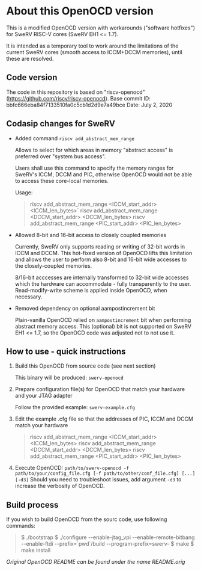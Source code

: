 # About this OpenOCD version

This is a modified OpenOCD version with workarounds 
("software hotfixes") for SweRV RISC-V cores (SweRV EH1 <= 1.7).

It is intended as a temporary tool to work around the limitations
of the current SweRV cores (smooth access to ICCM+DCCM memories),
until these are resolved.

## Code version

The code in this repository is based on "riscv-openocd" (https://github.com/riscv/riscv-openocd).
Base commit ID: bbfc666eba84f7133510fa0c5cb1d2d9e7a49bce 
Date: July 2, 2020

## Codasip changes for SweRV

- Added command `riscv add_abstract_mem_range`

  Allows to select for which areas in memory "abstract access" is preferred
over "system bus access".

  Users shall use this command to specify the memory ranges for SweRV's
ICCM, DCCM and PIC, otherwise OpenOCD would not be able to access these
core-local memories.

  Usage:

  >riscv add_abstract_mem_range <ICCM_start_addr> <ICCM_len_bytes>`
riscv add_abstract_mem_range <DCCM_start_addr> <DCCM_len_bytes>
riscv add_abstract_mem_range <PIC_start_addr> <PIC_len_bytes>

- Allowed 8-bit and 16-bit access to closely coupled memories

  Currently, SweRV only supports reading or writing of 32-bit words in ICCM and DCCM.
This hot-fixed version of OpenOCD lifts this limitation and allows the user to perform also
8-bit and 16-bit wide accesses to the closely-coupled memories.

  8/16-bit acccesses are internally transformed to 32-bit wide accesses which the hardware can
accommodate - fully transparently to the user. Read-modify-write scheme is applied inside OpenOCD,
when necessary.

- Removed dependency on optional aampostincrement bit

  Plain-vanilla OpenOCD relied on `aampostincrement` bit when performing abstract memory access.
This (optional) bit is not supported on SweRV EH1 <= 1.7, so the OpenOCD code was adjusted not to 
not use it.

## How to use - quick instructions

1. Build this OpenOCD from source code (see next section)

   This binary will be produced: `swerv-openocd`

2. Prepare configuration file(s) for OpenOCD that match your hardware and your JTAG adapter

   Follow the provided example:  `swerv-example.cfg`

3. Edit the example .cfg file so that the addresses of PIC, ICCM and DCCM match your hardware

   >riscv add_abstract_mem_range <ICCM_start_addr> <ICCM_len_bytes>
riscv add_abstract_mem_range <DCCM_start_addr> <DCCM_len_bytes>
riscv add_abstract_mem_range <PIC_start_addr> <PIC_len_bytes>

4. Execute OpenOCD:
   `path/to/swerv-openocd -f path/to/your/config_file.cfg [-f path/to/other/conf_file.cfg] [...] [-d3]`
   Should you need to troubleshoot issues, add argument `-d3` to increase the verbosity of OpenOCD.

## Build process

If you wish to build OpenOCD from the sourc code, use following commands:

>$ ./bootstrap
$ ./configure --enable-jtag_vpi --enable-remote-bitbang --enable-ftdi --prefix=\`pwd\`/build --program-prefix=swerv-
$ make
$ make install

_Original OpenOCD README can be found under the name README.orig_

